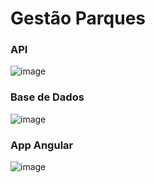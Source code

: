 # Gestão Parques


### API

![image](https://github.com/tassiogomes/EntityFramework/assets/62346384/221d5c31-5b7b-4119-81c3-a0becc3775c3)

### Base de Dados

![image](https://github.com/tassiogomes/EntityFramework/assets/62346384/233d0812-a919-4c42-b34b-9fc447302423)


### App Angular

![image](https://github.com/tassiogomes/EntityFramework/assets/62346384/f44154c8-54ef-4f5e-a9f3-78f2e55247b8)

